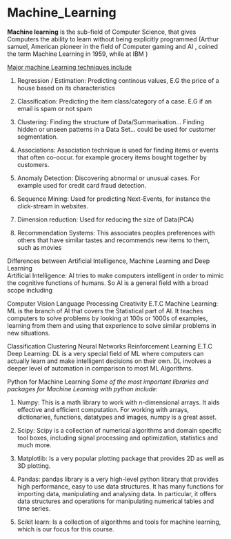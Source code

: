 # Machine_Learning
**Machine learning** is the sub-field of Computer Science, that gives Computers the ability to learn without being explicitly programmed (Arthur samuel, American pioneer in the field of Computer gaming and AI , coined the term Machine Learning in 1959, while at IBM )

<u>Major machine Learning techniques include</u>
1. Regression / Estimation: Predicting continous values, E.G the price of a house based on its characteristics

2. Classification: Predicting the item class/category of a case. E.G if an email is spam or not spam

3. Clustering: Finding the structure of Data/Summarisation... Finding hidden or unseen patterns in a Data Set... could be used for customer segmentation.

4. Associations: Association technique is used for finding items or events that often co-occur. for example grocery items bought together by customers.

5. Anomaly Detection: Discovering abnormal or unusual cases. For example used for credit card fraud detection.

6. Sequence Mining: Used for predicting Next-Events, for instance the click-stream in websites.

7. Dimension reduction: Used for reducing the size of Data(PCA)

8. Recommendation Systems: This associates peoples preferences with others that have similar tastes and recommends new items to them, such as movies

Differences between Artificial Intelligence, Machine Learning and Deep Learning<br>
Artificial Intelligence:
AI tries to make computers intelligent in order to mimic the cognitive functions of humans. So AI is a general field with a broad scope including

Computer Vision
Language Processing
Creativity
E.T.C
Machine Learning:
ML is the branch of AI that covers the Statistical part of AI. It teaches computers to solve problems by looking at 100s or 1000s of examples, learning from them and using that experience to solve similar problems in new situations. 

Classification
Clustering
Neural Networks
Reinforcement Learning
E.T.C
Deep Learning:
DL is a very special field of ML where computers can actually learn and make intelligent decisions on their own.
DL involves a deeper level of automation in comparison to most ML Algorithms.

Python for Machine Learning
_Some of the most important libraries and packages for Machine Learning with python include:_

1. Numpy:
This is a math library to work with n-dimensional arrays. It aids effective and efficient computation.
For working with arrays, dictionaries, functions, datatypes and images, numpy is a great asset.

2. Scipy:
Scipy is a collection of numerical algorithms and domain specific tool boxes, including signal processing and optimization, statistics and much more.

3. Matplotlib:
Is a very popular plotting package that provides 2D as well as 3D plotting.

4. Pandas:
pandas library is a very high-level python library that provides high performance, easy to use data structures.
It has many functions for importing data, manipulating and analysing data. In particular, it offers data structures and operations for manipulating numerical tables and time series.

5. Scikit learn:
Is a collection of algorithms and tools for machine learning, which is our focus for this course.
